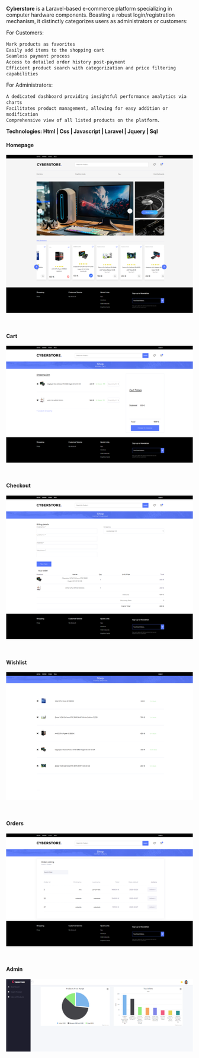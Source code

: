 <b>Cyberstore</b>  is a Laravel-based e-commerce platform specializing in computer hardware components. Boasting a robust login/registration mechanism, it distinctly categorizes users as administrators or customers:

For Customers:

    Mark products as favorites
    Easily add items to the shopping cart
    Seamless payment process
    Access to detailed order history post-payment
    Efficient product search with categorization and price filtering capabilities

For Administrators:

    A dedicated dashboard providing insightful performance analytics via charts
    Facilitates product management, allowing for easy addition or modification
    Comprehensive view of all listed products on the platform.

<b>Technologies:<b/>
    Html | Css | Javascript | Laravel | Jquery | Sql

    
<h4>Homepage</h4>

![My Image](!screenshots/home.png)

 <br/>

<h4>Cart</h4>

![My Image](!screenshots/cart.png)

 <br/>
    
<h4>Checkout</h4>

![My Image](!screenshots/checkout.png)

 <br/>
    
<h4>Wishlist</h4>

![My Image](!screenshots/wishlist.png)

 <br/>
    
<h4>Orders</h4>

![My Image](!screenshots/orders.png)

 <br/>

<h4>Admin</h4>

![My Image](!screenshots/admin.png)
